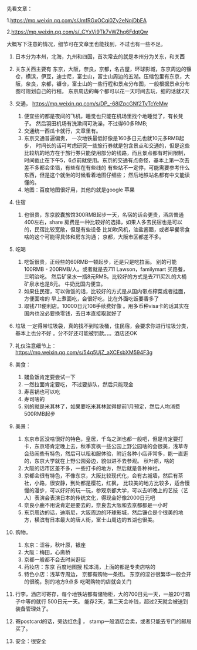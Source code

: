 先看文章：

1.https://mp.weixin.qq.com/s/JmfRGxOCqi0Zy2eNqjDbEA

2.https://mp.weixin.qq.com/s/_CYxVi9Tk7vWZhq6FdqtQw

大概写下注意的情况，细节可在文章里也能找到，不过也有一些不足。

1. 日本分为本州，北海，九州和四国，首次常去的就是本州分为关东，和关西 

2. 关东关西主要有 东京，大阪，奈良，京都，名古屋，环球影城，东京周边的镰仓，横滨，伊豆，迪士尼，富士山，富士山周边的五湖。压缩包里有东京，大阪，奈良，京都，镰仓，富士山的一些行程和景点分布图，一般根据景点分布图可规划自己的行程。 东京周边的每个都可以花一天时间去玩，细的话就2天

3. 交通， https://mp.weixin.qq.com/s/DP_-68IZpcGNf2TyTcYeMw
   1. 便宜些的都是夜间的飞机，睡觉也只能在机场里找个地睡觉了，有长凳子。 然后羽田机场有洗漱间可洗澡，不过得60多RMB;
   2. 交通统一西瓜卡就行，文章里有。
   3. 东京交通普遍偏贵， 一次地铁最低好像是160多日元也就10元多RMB起步， 时间长的话可考虑研究一些旅行券就是包含景点和交通的，但是这些比较坑的地方在于旅行券只能使用部分的线路，而且景点都有时间限制，时间截止在下午5，6点前就使用。东京的交通有点奇怪，基本上第一次去差不多都会坐错，有些车在有些线的 有些站不一定停，可能需要参考什么东西，但是这个就坐的时候看着地图仔细些； 然后地铁站名都有中文能读懂的。
   4. 地图：百度地图很好用，其他的就是google 苹果
4. 住宿
   1. 也很贵，东京胶囊旅馆300RMB起步一天，名宿的话会更贵，酒店普通400左右，share 房费是一种比较好的选择，如果人多去民宿也是可以的，民宿比较宽敞，但是有些设备 比如吹风机，油盐酱醋，或者早餐零食啥的这个可能得具体和房东沟通； 京都，大阪市区都差不多。
5. 吃喝
   1. 吃饭很贵，正经些的60RMB一顿起步，还是只是吃拉面。 别的可能100RMB - 200RMB/人。或者就是去711 Lawson，familymart 买路餐，三明治吃。 然后矿泉水一瓶8元RMB。比较好的方式是去711买2L的大桶矿泉水也是8元。 牛奶比国内便宜。 
   2. 如果住民宿，可以做饭的话，比较好的方式是从国内带点榨菜或者挂面，方便面啥的 早上煮面吃，会很好吃，比在外面吃饭要香多了
   3. 取钱711便利店。10000日元108手续费好像 。用多币种visa卡的话其实在国内也没必要换零钱，去日本直接取就好了
6. 垃圾 一定得带垃圾袋，真的找不到垃圾桶，住民宿，会要求你进行垃圾分类，基本上也分不好 。分不好还可能被罚款。。。酒店还OK
7. 礼仪注意细节上：https://mp.weixin.qq.com/s/54q5UjZ_aXCEsbXM594F3g
8. 美食：
   1. 鳗鱼饭肯定要尝试一下
   2. 一然拉面肯定要吃， 不过要排队，然后只能现金
   3. 寿喜锅也可以吃
   4. 寿司啥的
   5. 别的就是米其林了，如果要吃米其林就得提前1月预定，然后人均消费500RMB起步
9. 美景：
   1. 东京市区没啥很好的特色，皇居，千岛之渊也都一般吧，但是肯定要打卡，东京塔肯定晚上去，秋季赏枫一些公园上野公园啥的会很美，浅草寺会热闹些有特色，然后可以租和服体验，附近各种小店非常多，能一直逛的，东京大学就在上野公园旁边，貌似进不去参观。 秋叶原，啥的
   2. 大阪的话市区差不多，一些打卡的地方，然后就是各种神社，
   3. 京都会很有特色，不像东京，大阪比较现代化，会有古城墙，然后有茶社，小路，很安静，到处都是樱花，红枫， 比较美的地方比较多，适合慢慢的漫步，可以好好的玩一玩，参观京都大学，可以去听晚上的艺技（艺人）表演会表演日本的传统文化，得现金好像2000日元吧
   4. 奈良小鹿不用说肯定是要去的，奈良去大阪和去京都都是一小时
   5. 东京周边的话，迪斯尼，大阪周边的环球影城，然后镰仓是个很美的地方，横滨有日本最大的唐人街，富士山周边的五湖也很美。
10. 购物，
    1. 东京：涩谷，秋叶原，银座 
    2. 大阪：梅田，心斋桥
    3. 京都一般都不会去时尚逛街
    4. 药妆店：东京 百度地图搜 松本清，上面的都是专卖店啥的
    5. 特色小店：浅草寺周边， 京都有购物一条街。 东京的涩谷很繁华一般会开的很晚，别的地方9点多 吃喝购物的店就会关门
11. 行李，酒店可寄存，每个地铁站都有储物柜，大的700日元一天，一般20寸箱子中等的就行 500日元一天。 能存2天，第二天会补钱，超过2天就会被送到装备管理处了。
12. 寄postcard的话，旁边红色📮 ， stamp一般酒店会卖，或者只能去专门的邮局买了。
13. 安全：很安全



